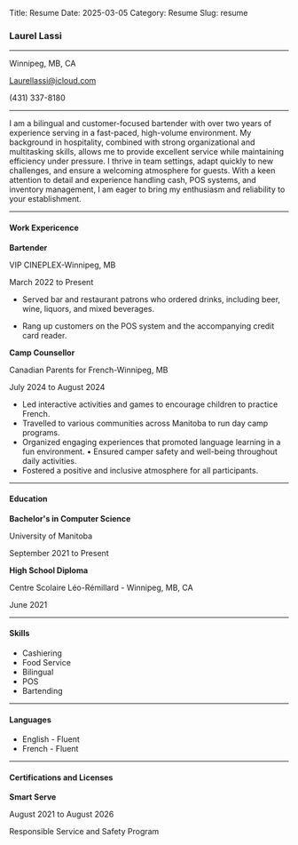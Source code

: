 Title: Resume 
Date: 2025-03-05
Category: Resume
Slug: resume
### Laurel Lassi 

---

Winnipeg, MB, CA

Laurellassi@icloud.com

(431) 337-8180

---

I am a bilingual and customer-focused bartender with over two years of experience serving in a fast-paced, high-volume environment. My background in hospitality, combined with strong organizational and multitasking skills, allows me to provide excellent service while maintaining efficiency under pressure. I thrive in team settings, adapt quickly to new challenges, and ensure a welcoming atmosphere for guests. With a keen attention to detail and experience handling cash, POS systems, and inventory management, I am eager to bring my enthusiasm and reliability to your establishment.

---

#### Work Expericence
**Bartender**

VIP CINEPLEX-Winnipeg, MB 

March 2022 to Present

- Served bar and restaurant patrons who ordered drinks, including beer, wine, liquors, and mixed beverages.

- Rang up customers on the POS system and the accompanying credit card reader.

**Camp Counsellor**

Canadian Parents for French-Winnipeg, MB 

July 2024 to August 2024

- Led interactive activities and games to encourage children to practice French.
- Travelled to various communities across Manitoba to run day camp programs.
- Organized engaging experiences that promoted language learning in a fun environment. • Ensured camper safety and well-being throughout daily activities.
- Fostered a positive and inclusive atmosphere for all participants.

---

#### Education
**Bachelor's in Computer Science**

University of Manitoba

September 2021 to Present

**High School Diploma**

Centre Scolaire Léo-Rémillard - Winnipeg, MB, CA

June 2021

---

#### Skills
- Cashiering
- Food Service
- Bilingual
- POS
- Bartending

---

#### Languages
- English - Fluent
- French - Fluent

---

#### Certifications and Licenses
**Smart Serve**

August 2021 to August 2026

Responsible Service and Safety Program